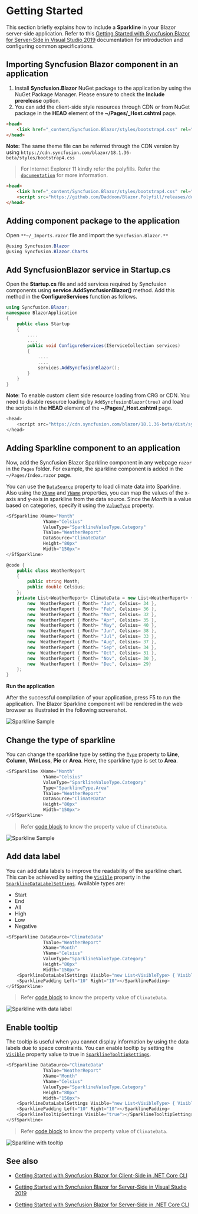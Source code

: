 # Getting Started

This section briefly explains how to include a **Sparkline** in your Blazor server-side application. Refer to this [Getting Started with Syncfusion Blazor for Server-Side in Visual Studio 2019](https://blazor.syncfusion.com/documentation/getting-started/blazor-server-side-visual-studio-2019/) documentation for introduction and configuring common specifications.

## Importing Syncfusion Blazor component in an application

1. Install **Syncfusion.Blazor** NuGet package to the application by using the NuGet Package Manager. Please ensure to check the **Include prerelease** option.
2. You can add the client-side style resources through CDN or from NuGet package in the **HEAD** element of the **~/Pages/_Host.cshtml** page.

```html
<head>
    <link href="_content/Syncfusion.Blazor/styles/bootstrap4.css" rel="stylesheet" />
</head>
```

**Note:** The same theme file can be referred through the CDN version by using `https://cdn.syncfusion.com/blazor/18.1.36-beta/styles/bootstrap4.css`

> For Internet Explorer 11 kindly refer the polyfills. Refer the [`documentation`](https://blazor.syncfusion.com/documentation/common/how-to/render-blazor-server-app-in-ie/) for more information.

```html
<head>
    <link href="_content/Syncfusion.Blazor/styles/bootstrap4.css" rel="stylesheet" />
    <script src="https://github.com/Daddoon/Blazor.Polyfill/releases/download/3.0.1/blazor.polyfill.min.js"></script>
</head>
```

## Adding component package to the application

Open `**~/_Imports.razor` file and import the `Syncfusion.Blazor.**`

```csharp
@using Syncfusion.Blazor
@using Syncfusion.Blazor.Charts
```

## Add SyncfusionBlazor service in Startup.cs

Open the **Startup.cs** file and add services required by Syncfusion components using **service.AddSyncfusionBlazor()** method. Add this method in the **ConfigureServices** function as follows.

```csharp
using Syncfusion.Blazor;
namespace BlazorApplication
{
    public class Startup
    {
        ....
        ....
        public void ConfigureServices(IServiceCollection services)
        {
            ....
            ....
            services.AddSyncfusionBlazor();
        }
    }
}
```

**Note**: To enable custom client side resource loading from CRG or CDN. You need to disable resource loading by `AddSyncfusionBlazor(true)` and load the scripts in the **HEAD** element of the **~/Pages/_Host.cshtml** page.

```csharp
<head>
    <script src="https://cdn.syncfusion.com/blazor/18.1.36-beta/dist/syncfusion-blazor.min.js"></script>
</head>
```

## Adding Sparkline component to an application

Now, add the Syncfusion Blazor Sparkline component in any webpage `razor` in the `Pages` folder. For example, the sparkline component is added in the `~/Pages/Index.razor` page.

You can use the [`DataSource`](https://help.syncfusion.com/cr/blazor/Syncfusion.Blazor~Syncfusion.Blazor.Charts.SparklineModel%601~DataSource.html) property to load climate data into Sparkline. Also using the [`XName`](https://help.syncfusion.com/cr/blazor/Syncfusion.Blazor~Syncfusion.Blazor.Charts.SfSparkline%601~XName.html) and [`YName`](https://help.syncfusion.com/cr/blazor/Syncfusion.Blazor~Syncfusion.Blazor.Charts.SfSparkline%601~YName.html) properties, you can map the values of the x-axis and y-axis in sparkline from the data source. Since the *Month* is a value based on categories, specify it using the [`ValueType`](https://help.syncfusion.com/cr/blazor/Syncfusion.Blazor~Syncfusion.Blazor.Charts.SfSparkline%601~ValueType.html) property.

```csharp
<SfSparkline XName="Month"
              YName="Celsius"
              ValueType="SparklineValueType.Category"
              TValue="WeatherReport"
              DataSource="ClimateData"
              Height="80px"
              Width="150px">
</SfSparkline>

@code {
    public class WeatherReport
    {
        public string Month;
        public double Celsius;
    };
    private List<WeatherReport> ClimateData = new List<WeatherReport> {
        new  WeatherReport { Month= "Jan", Celsius= 34 },
        new  WeatherReport { Month= "Feb", Celsius= 36 },
        new  WeatherReport { Month= "Mar", Celsius= 32 },
        new  WeatherReport { Month= "Apr", Celsius= 35 },
        new  WeatherReport { Month= "May", Celsius= 40 },
        new  WeatherReport { Month= "Jun", Celsius= 38 },
        new  WeatherReport { Month= "Jul", Celsius= 33 },
        new  WeatherReport { Month= "Aug", Celsius= 37 },
        new  WeatherReport { Month= "Sep", Celsius= 34 },
        new  WeatherReport { Month= "Oct", Celsius= 31 },
        new  WeatherReport { Month= "Nov", Celsius= 30 },
        new  WeatherReport { Month= "Dec", Celsius= 29}
    };
}
```

<b>Run the application</b>

After the successful compilation of your application, press F5 to run the application. The Blazor Sparkline component will be rendered in the web browser as illustrated in the following screenshot.

   ![Sparkline Sample](./images/Sparkline.png)

## Change the type of sparkline

You can change the sparkline type by setting the [`Type`](https://help.syncfusion.com/cr/blazor/Syncfusion.Blazor~Syncfusion.Blazor.Charts.SfSparkline%601~Type.html) property to **Line**, **Column**, **WinLoss**, **Pie** or **Area**. Here, the sparkline type is set to **Area**.

```csharp
<SfSparkline XName="Month"
              YName="Celsius"
              ValueType="SparklineValueType.Category"
              Type="SparklineType.Area"
              TValue="WeatherReport"
              DataSource="ClimateData"
              Height="80px"
              Width="150px">
</SfSparkline>
```

> Refer [code block](#adding-sparkline-component-to-an-application) to know the property value of `ClimateData`.

![Sparkline Sample](./images/Areatype.png)

## Add data label

You can add data labels to improve the readability of the sparkline chart. This can be achieved by setting the [`Visible`](https://help.syncfusion.com/cr/blazor/Syncfusion.Blazor~Syncfusion.Blazor.Charts.SparklineDataLabelSettings~Visible.html) property in the [`SparklineDataLabelSettings`](https://help.syncfusion.com/cr/blazor/Syncfusion.Blazor~Syncfusion.Blazor.Charts.SparklineDataLabelSettings.html). Available types are:

* Start
* End
* All
* High
* Low
* Negative

```csharp
<SfSparkline DataSource="ClimateData"
              TValue="WeatherReport"
              XName="Month"
              YName="Celsius"
              ValueType="SparklineValueType.Category"
              Height="80px"
              Width="150px">
    <SparklineDataLabelSettings Visible="new List<VisibleType> { VisibleType.Start, VisibleType.End }"></SparklineDataLabelSettings>
    <SparklinePadding Left="10" Right="10"></SparklinePadding>
</SfSparkline>
```

> Refer [code block](#adding-sparkline-component-to-an-application) to know the property value of `ClimateData`.

![Sparkline with data label](./images/data-label.png)

## Enable tooltip

The tooltip is useful when you cannot display information by using the data labels due to space constraints. You can enable tooltip by setting the [`Visible`](https://help.syncfusion.com/cr/blazor/Syncfusion.Blazor~Syncfusion.Blazor.Charts.SparklineTooltipSettings~Visible.html) property value to true in [`SparklineTooltipSettings`](https://help.syncfusion.com/cr/blazor/Syncfusion.Blazor~Syncfusion.Blazor.Charts.SparklineTooltipSettings.html).

```csharp
<SfSparkline DataSource="ClimateData"
              TValue="WeatherReport"
              XName="Month"
              YName="Celsius"
              ValueType="SparklineValueType.Category"
              Height="80px"
              Width="150px">
    <SparklineDataLabelSettings Visible="new List<VisibleType> { VisibleType.Start, VisibleType.End }"></SparklineDataLabelSettings>
    <SparklinePadding Left="10" Right="10"></SparklinePadding>
    <SparklineTooltipSettings Visible="true"></SparklineTooltipSettings>
</SfSparkline>
```

> Refer [code block](#adding-sparkline-component-to-an-application) to know the property value of `ClimateData`.

![Sparkline with tooltip](./images/sparkline-with-tooltip.png)

## See also

* [Getting Started with Syncfusion Blazor for Client-Side in .NET Core CLI](https://blazor.syncfusion.com/documentation/getting-started/dotnet-cli-blazor/)

* [Getting Started with Syncfusion Blazor for Server-Side in Visual Studio 2019](https://blazor.syncfusion.com/documentation/getting-started/blazor-server-side-visual-studio-2019/)

* [Getting Started with Syncfusion Blazor for Server-Side in .NET Core CLI](https://blazor.syncfusion.com/documentation/getting-started/dotnet-cli-blazor-server/)